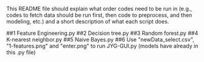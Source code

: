 This README file should explain what order codes need to be run in (e.g., codes to fetch data should be run first, then code to preprocess, and then modeling, etc.) and a short description of what each script does.

##1 Feature Engineering.py
##2 Decision tree.py
##3 Random forest.py
##4 K-nearest neighbor.py
##5 Naive Bayes.py
##6 Use "newData_select.csv", "1-features.png" and "enter.png" to run JYG-GUI.py (models have already in this .py file)

